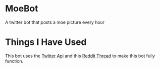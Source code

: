 # MoeBot
A twitter bot that posts a moe picture every hour

# Things I Have Used
This bot uses the [Twitter Api](https://github.com/bear/python-twitter) and this [Reddit Thread](https://www.reddit.com/r/awwnime/) to  make this bot fully function.
